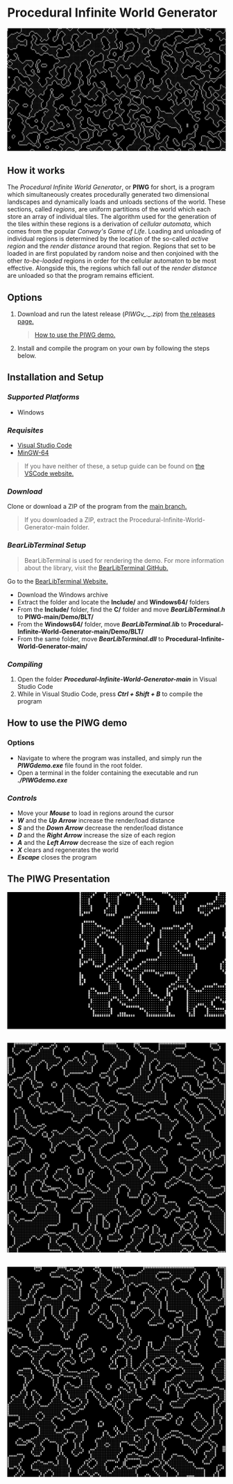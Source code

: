 # Procedural Infinite World Generator

![PIWG Fullscreen Generation Sample](https://github.com/Bwright257/Procedural-Infinite-World-Generator/blob/main/Samples/PIWG-Full.png)

## How it works
The *Procedural Infinite World Generator*, or **PIWG** for short, is a program which simultaneously creates procedurally generated two dimensional landscapes and dynamically loads and unloads sections of the world. These sections, called *regions*, are uniform partitions of the world which each store an array of individual tiles. The algorithm used for the generation of the tiles within these regions is a derivation of *cellular automata*, which comes from the popular *Conway's Game of Life*. Loading and unloading of individual regions is determined by the location of the so-called *active region* and the *render distance* around that region. Regions that set to be loaded in are first populated by random noise and then conjoined with the other *to-be-loaded* regions in order for the cellular automaton to be most effective. Alongside this, the regions which fall out of the *render distance* are unloaded so that the program remains efficient.

## Options
1. Download and run the latest release (*PIWGv_._.zip*) from [the releases page.](https://github.com/Bwright257/Procedural-Infinite-World-Generator/releases)
   > [How to use the PIWG demo.](https://github.com/Bwright257/Procedural-Infinite-World-Generator?tab=readme-ov-file#how-to-use-the-piwg-demo)
3. Install and compile the program on your own by following the steps below.

## Installation and Setup

### *Supported Platforms*
- Windows

### *Requisites*
- [Visual Studio Code](https://code.visualstudio.com/download)
- [MinGW-64](https://www.mingw-w64.org/downloads/)
> If you have neither of these, a setup guide can be found on [the VSCode website.](https://code.visualstudio.com/docs/cpp/config-mingw)

### *Download*
Clone or download a ZIP of the program from the [main branch.](https://github.com/Bwright257/Procedural-Infinite-World-Generator)
> If you downloaded a ZIP, extract the Procedural-Infinite-World-Generator-main folder.

### *BearLibTerminal Setup*
> BearLibTerminal is used for rendering the demo.
> For more information about the library, visit the [BearLibTerminal GitHub.](https://github.com/cfyzium/bearlibterminal)

Go to the [BearLibTerminal Website.](http://foo.wyrd.name/en:bearlibterminal#download)
- Download the Windows archive
- Extract the folder and locate the **Include/** and **Windows64/** folders
- From the **Include/** folder, find the **C/** folder and move ***BearLibTerminal.h*** to **PIWG-main/Demo/BLT/**
- From the **Windows64/** folder, move ***BearLibTerminal.lib*** to **Procedural-Infinite-World-Generator-main/Demo/BLT/**
- From the same folder, move ***BearLibTerminal.dll*** to **Procedural-Infinite-World-Generator-main/**

### *Compiling*
1. Open the folder ***Procedural-Infinite-World-Generator-main*** in Visual Studio Code
2. While in Visual Studio Code, press ***Ctrl + Shift + B*** to compile the program

## How to use the PIWG demo

### Options
- Navigate to where the program was installed, and simply run the ***PIWGdemo.exe*** file found in the root folder.
- Open a terminal in the folder containing the executable and run ***./PIWGdemo.exe***

### *Controls*
- Move your ***Mouse*** to load in regions around the cursor
- ***W*** and the ***Up Arrow*** increase the render/load distance
- ***S*** and the ***Down Arrow*** decrease the render/load distance
- ***D*** and the ***Right Arrow*** increase the size of each region
- ***A*** and the ***Left Arrow*** decrease the size of each region
- ***X*** clears and regenerates the world
- ***Escape*** closes the program

## The PIWG Presentation

![PIWG GIF](https://github.com/Bwright257/Procedural-Infinite-World-Generator/blob/main/Samples/IPWG-Demo.gif)
##
![PIWG Small Sample 1](https://github.com/Bwright257/Procedural-Infinite-World-Generator/blob/main/Samples/PIWG-25SizeRegion1.png)
##
![PIWG Small Sample 2](https://github.com/Bwright257/Procedural-Infinite-World-Generator/blob/main/Samples/PIWG-25SizeRegion2.png)
